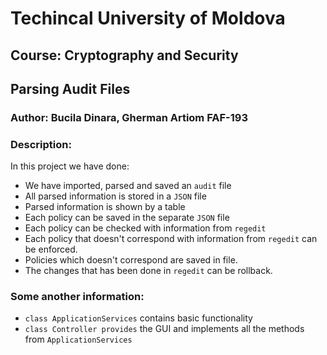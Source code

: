 # Techincal University of Moldova
## Course: Cryptography and Security
## Parsing Audit Files
### Author: Bucila Dinara, Gherman Artiom FAF-193

### Description:
  In this project we have done:
- We have imported, parsed and saved an `audit` file
- All parsed information is stored in a `JSON` file
- Parsed information is shown by a table
- Each policy can be saved in the separate `JSON` file
- Each policy can be checked with information from `regedit`
- Each policy that doesn't correspond with information from `regedit` can be enforced.
- Policies which doesn't correspond are saved in file.
- The changes that has been done in `regedit` can be rollback.

### Some another information:
- `class ApplicationServices` contains basic functionality
- `class Controller provides` the GUI and implements all the methods from `ApplicationServices`
